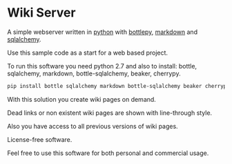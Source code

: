 # Wiki Server

A simple webserver written in [python](https://www.python.org/) with [bottlepy](http://bottlepy.org/), [markdown](https://pypi.python.org/pypi/Markdown) and [sqlalchemy](http://www.sqlalchemy.org/).

Use this sample code as a start for a web based project.

To run this software you need python 2.7 and also to install: bottle, sqlalchemy, markdown, bottle-sqlalchemy, beaker, cherrypy.

```sh
pip install bottle sqlalchemy markdown bottle-sqlalchemy beaker cherrypy
```
With this solution you create wiki pages on demand.

Dead links or non existent wiki pages are shown with line-through style.

Also you have access to all previous versions of wiki pages.

License-free software.
 
Feel free to use this software for both personal and commercial usage.


